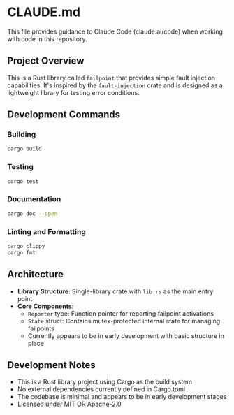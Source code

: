 # CLAUDE.md

This file provides guidance to Claude Code (claude.ai/code) when working with code in this repository.

## Project Overview

This is a Rust library called `failpoint` that provides simple fault injection capabilities. It's inspired by the `fault-injection` crate and is designed as a lightweight library for testing error conditions.

## Development Commands

### Building
```bash
cargo build
```

### Testing
```bash
cargo test
```

### Documentation
```bash
cargo doc --open
```

### Linting and Formatting
```bash
cargo clippy
cargo fmt
```

## Architecture

- **Library Structure**: Single-library crate with `lib.rs` as the main entry point
- **Core Components**:
  - `Reporter` type: Function pointer for reporting failpoint activations
  - `State` struct: Contains mutex-protected internal state for managing failpoints
  - Currently appears to be in early development with basic structure in place

## Development Notes

- This is a Rust library project using Cargo as the build system
- No external dependencies currently defined in Cargo.toml
- The codebase is minimal and appears to be in early development stages
- Licensed under MIT OR Apache-2.0